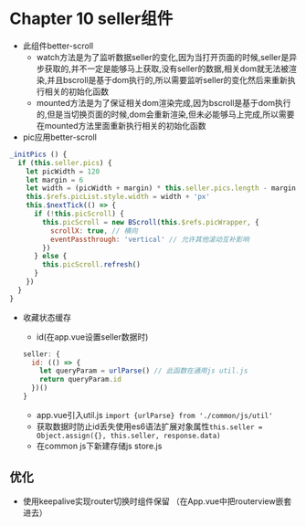 # Chapter 10 seller组件

- 此组件better-scroll
  - watch方法是为了监听数据seller的变化,因为当打开页面的时候,seller是异步获取的,并不一定是能够马上获取,没有seller的数据,相关dom就无法被渲染,并且bscroll是基于dom执行的,所以需要监听seller的变化然后来重新执行相关的初始化函数
  - mounted方法是为了保证相关dom渲染完成,因为bscroll是基于dom执行的,但是当切换页面的时候,dom会重新渲染,但未必能够马上完成,所以需要在mounted方法里面重新执行相关的初始化函数
- pic应用better-scroll

```javascript
_initPics () {
  if (this.seller.pics) {
    let picWidth = 120
    let margin = 6
    let width = (picWidth + margin) * this.seller.pics.length - margin
    this.$refs.picList.style.width = width + 'px'
    this.$nextTick(() => {
      if (!this.picScroll) {
        this.picScroll = new BScroll(this.$refs.picWrapper, {
          scrollX: true, // 横向
          eventPassthrough: 'vertical' // 允许其他滚动互补影响
        })
      } else {
        this.picScroll.refresh()
      }
    })
  }
}
```

- 收藏状态缓存
  - id(在app.vue设置seller数据时)

  ```javascript
  seller: {
    id: (() => {
      let queryParam = urlParse() // 此函数在通用js util.js
      return queryParam.id
    })()
  }
  ```

  - app.vue引入util.js `import {urlParse} from './common/js/util'`
  - 获取数据时防止id丢失使用es6语法扩展对象属性`this.seller = Object.assign({}, this.seller, response.data)`
  - 在common js下新建存储js store.js

## 优化

- 使用keepalive实现router切换时组件保留 （在App.vue中把routerview嵌套进去）